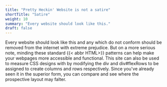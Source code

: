 ```yaml
---
title: "Pretty Heckin' Website is not a satire"
shortTitle: "Satire"
weight: 10
summary: "Every website should look like this."
draft: false
---
```


Every website should look like this and any which do not conform should be removed from the internet
with extreme prejudice. But on a more serious note, minding these standard {{< abbr HTML>}} patterns can
help make your webpages more accessible and functional. This site can also be used to measure CSS designs
with by modifying the div and div#flexRows to be assigned to create columns and rows respectively. Since
you've already seen it in the superior form, you can compare and see where the prospective layout may falter.
